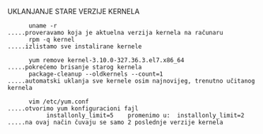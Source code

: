 UKLANJANJE STARE VERZIJE KERNELA

          uname -r                                                                   .....proveravamo koja je aktuelna verzija kernela na računaru 
          rpm -q kernel                                                              .....izlistamo sve instalirane kernele
          
          yum remove kernel-3.10.0-327.36.3.el7.x86_64                               .....pokrećemo brisanje starog kernela
          package-cleanup --oldkernels --count=1                                     .....automatski uklanja sve kernele osim najnovijeg, trenutno učitanog kernela
          
          vim /etc/yum.conf                                                          .....otvorimo yum konfiguracioni fajl
               installonly_limit=5    promenimo u:  installonly_limit=2                   .....na ovaj način čuvaju se samo 2 poslednje verzije kernela
    